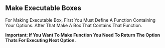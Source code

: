 ## Make Executable Boxes

For Making Executable Box, First You Must Define A Function Containing Your Options.
After That Make A Box That Contains That Function.

**Important: If You Want To Make Function You Need To Return The Option Thats For Executing Next Option.**
